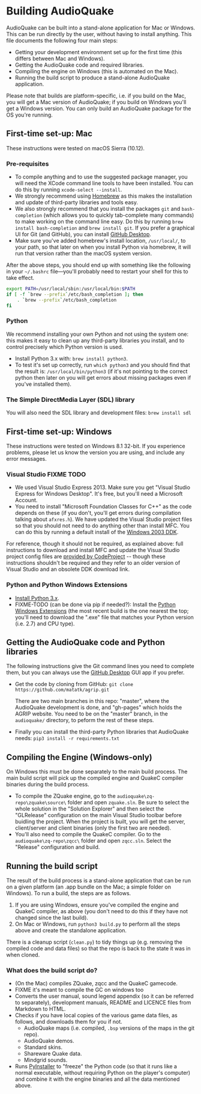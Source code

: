 Building AudioQuake
===================

AudioQuake can be built into a stand-alone application for Mac or Windows. This can be run directly by the user, without having to install anything. This file documents the following four main steps:

-   Getting your development environment set up for the first time (this differs between Mac and Windows).
-   Getting the AudioQuake code and required libraries.
-   Compiling the engine on Windows (this is automated on the Mac).
-   Running the build script to produce a stand-alone AudioQuake application.

Please note that builds are platform-specific, i.e. if you build on the Mac, you will get a Mac version of AudioQuake; if you build on Windows you'll get a Windows version. You can only build an AudioQuake package for the OS you're running.

First-time set-up: Mac
----------------------

These instructions were tested on macOS Sierra (10.12).

### Pre-requisites

-   To compile anything and to use the suggested package manager, you will need the XCode command line tools to have been installed. You can do this by running `xcode-select --install`.
-   We strongly recommend using [Homebrew](http://brew.sh) as this makes the installation and update of third-party libraries and tools easy.
-   We also strongly recommend that you install the packages `git` and `bash-completion` (which allows you to quickly tab-complete many commands) to make working on the command line easy. Do this by running `brew install bash-completion` and `brew install git`. If you prefer a graphical UI for Git (and GitHub), you can install [GitHub Desktop](http://desktop.github.com).
-   Make sure you've added homebrew's install location, `/usr/local/`, to your path, so that later on when you install Python via homebrew, it will run that version rather than the macOS system version.

After the above steps, you should end up with something like the following in your `~/.bashrc` file—you'll probably need to restart your shell for this to take effect.

```bash
export PATH=/usr/local/sbin:/usr/local/bin:$PATH
if [ -f `brew --prefix`/etc/bash_completion ]; then
    . `brew --prefix`/etc/bash_completion
fi
```

### Python

We recommend installing your own Python and not using the system one: this makes it easy to clean up any third-party libraries you install, and to control precisely which Python version is used.

-   Install Python 3.x with: `brew install python3`.
-   To test it's set up correctly, run `which python3` and you should find that the result is: `/usr/local/bin/python3` (if it's not pointing to the correct python then later on you will get errors about missing packages even if you've installed them).

### The Simple DirectMedia Layer (SDL) library

You will also need the SDL library and development files: `brew install sdl`

First-time set-up: Windows
--------------------------

These instructions were tested on Windows 8.1 32-bit. If you experience problems, please let us know the version you are using, and include any error messages.

### Visual Studio FIXME TODO

-   We used Visual Studio Express 2013. Make sure you get "Visual Studio Express for Windows Desktop". It's free, but you'll need a Microsoft Account.
-   You need to install "Microsoft Foundation Classes for C++" as the code depends on these (if you don't, you'll get errors during compilation talking about `afxres.h`). We have updated the Visual Studio project files so that you should not need to do anything other than install MFC. You can do this by running a default install of the [Windows 2003 DDK](http://download.microsoft.com/download/9/0/f/90f019ac-8243-48d3-91cf-81fc4093ecfd/1830_usa_ddk.iso).

For reference, though it should not be required, as explained above: full instructions to download and install MFC and update the Visual Studio project config files are [provided by CodeProject](http://www.codeproject.com/Articles/30439/How-to-compile-MFC-code-in-Visual-C-Express) -- though these instructions shouldn't be required and they refer to an older version of Visual Studio and an obsolete DDK download link.

### Python and Python Windows Extensions

-   [Install Python 3.x](http://www.python.org/downloads/).
-   FIXME-TODO (can be done via pip if needed?): Install the [Python Windows Extensions](http://sourceforge.net/projects/pywin32/files/pywin32/) (the most recent build is the one nearest the top; you'll need to download the ".exe" file that matches your Python version (i.e. 2.7) and CPU type).

Getting the AudioQuake code and Python libraries
------------------------------------------------

The following instructions give the Git command lines you need to complete them, but you can always use the [GitHub Desktop](http://desktop.github.com) GUI app if you prefer.

-   Get the code by cloning from GitHub: `git clone https://github.com/matatk/agrip.git`

    There are two main branches in this repo: "master", where the AudioQuake development is done, and "gh-pages" which holds the AGRIP website. You need to be on the "master" branch, in the `audioquake/` directory, to peform the rest of these steps.

-   Finally you can install the third-party Python libraries that AudioQuake needs: `pip3 install -r requirements.txt`

Compiling the Engine (Windows-only)
-----------------------------------

On Windows this must be done separately to the main build process. The main build script will pick up the compiled engine and QuakeC compiler binaries during the build process.

-   To compile the ZQuake engine, go to the `audioquake\zq-repo\zquake\source\` folder and open `zquake.sln`. Be sure to select the whole solution in the "Solution Explorer" and then select the "GLRelease" configuration on the main Visual Studio toolbar before buidling the project. When the project is built, you will get the server, client/server and client binaries (only the first two are needed).
-   You'll also need to compile the QuakeC compiler. Go to the `audioquake\zq-repo\zqcc\` folder and open `zqcc.sln`. Select the "Release" configuration and build.

Running the build script
------------------------

The result of the build process is a stand-alone application that can be run on a given platform (an .app bundle on the Mac; a simple folder on Windows). To run a build, the steps are as follows.

1.  If you are using Windows, ensure you've compiled the engine and QuakeC compiler, as above (you don't need to do this if they have not changed since the last build).
2.  On Mac or Windows, run `python3 build.py` to perform all the steps above and create the standalone application.

There is a cleanup script (`clean.py`) to tidy things up (e.g. removing the compiled code and data files) so that the repo is back to the state it was in when cloned.

### What does the build script do?

-   (On the Mac) compiles ZQuake, zqcc and the QuakeC gamecode.
-   FIXME it's meant to compile the GC on windows too
-   Converts the user manual, sound legend appendix (so it can be referred to separately), development manuals, README and LICENCE files from Markdown to HTML.
-   Checks if you have local copies of the various game data files, as follows, and downloads them for you if not.
    -   AudioQuake maps (i.e. compiled, `.bsp` versions of the maps in the git repo).
    -   AudioQuake demos.
    -   Standard skins.
    -   Shareware Quake data.
    -   Mindgrid sounds.
-   Runs [PyInstaller](http://www.pyinstaller.org) to "freeze" the Python code (so that it runs like a normal executable, without requiring Python on the player's computer) and combine it with the engine binaries and all the data mentioned above.

